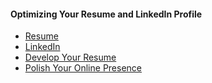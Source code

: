 #### Optimizing Your Resume and LinkedIn Profile

* [Resume](/23-Career-Prep/documents/AntonioRaquel_Resume.pdf)
* [LinkedIn](https://www.linkedin.com/in/araquel/)
* [Develop Your Resume](/23-Career-Prep/screenshots/milestone1.png)
* [Polish Your Online Presence](/23-Career-Prep/screenshots/milestone2.png)
